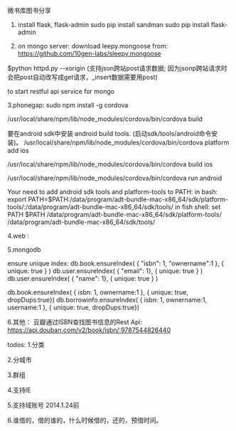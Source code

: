 微书库图书分享

1. install flask, flask-admin
sudo pip install sandman
sudo pip install flask-admin

2. on mongo server:
download leepy.mongoose from: https://github.com/10gen-labs/sleepy.mongoose

$python httpd.py --xorigin
(支持json跨站post请求数据; 因为jsonp跨站请求时会把post自动改写成get请求，_insert数据需要用post)

to start restful api service for mongo

3.phonegap:
sudo npm install -g cordova

/usr/local/share/npm/lib/node_modules/cordova/bin/cordova build

要在android sdk中安装 android build tools. (启动sdk/tools/android命令安装)。
/usr/local/share/npm/lib/node_modules/cordova/bin/cordova platform add ios

/usr/local/share/npm/lib/node_modules/cordova/bin/cordova build ios

/usr/local/share/npm/lib/node_modules/cordova/bin/cordova run android

Your need to add android sdk tools and platform-tools to PATH:
in bash:
export PATH=$PATH:/data/program/adt-bundle-mac-x86_64/sdk/platform-tools/:/data/program/adt-bundle-mac-x86_64/sdk/tools/
in fish shell:
set PATH $PATH /data/program/adt-bundle-mac-x86_64/sdk/platform-tools/ /data/program/adt-bundle-mac-x86_64/sdk/tools/

4.web :


5.mongodb

ensure unique index:
db.book.ensureIndex( { "isbn": 1, "ownername":1 }, { unique: true } )
db.user.ensureIndex( { "email": 1}, { unique: true } )
db.user.ensureIndex( { "name": 1}, { unique: true } )

db.book.ensureIndex( { isbn: 1, ownername:1 }, { unique: true, dropDups:true})
db.borrowinfo.ensureIndex( { isbn: 1, ownername:1, username:1 }, { unique: true, dropDups:true})

6.其他：
豆瓣通过ISBN查找图书信息的Rest Api:
https://api.douban.com/v2/book/isbn/:9787544826440


todos:
1.分类

2.分城市

3.群组

4.支持IE

5.支持域账号  2014.1.24前

6.谁借的，借的谁的，什么时候借的，还的，预借时间。